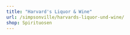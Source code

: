 ```yaml
---
title: "Harvard's Liquor & Wine"
url: /simpsonville/harvards-liquor-und-wine/
shop: Spirituosen
---
```

